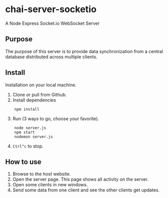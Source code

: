 # chai-server-socketio
A Node Express Socket.io WebSocket Server

## Purpose
The purpose of this server is to provide data synchronization from a central database distributed across multiple clients.

## Install
Installation on your local machine.
1. Clone or pull from Github.
2. Install dependencies 
```    
    npm install
```
3. Run (3 ways to go, choose your favorite).
```
    node server.js
    npm start
    nodemon server.js
```
4. ```Ctrl^c``` to stop.

## How to use 
1. Browse to the host website.
2. Open the server page. This page shows all activity on the server.
3. Open some clients in new windows. 
4. Send some data from one client and see the other clients get updates.
